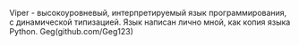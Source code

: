 Viper - высокоуровневый, интерпретируемый язык программирования, с динамической типизацией.
Язык написан лично мной, как копия языка Python.
Geg(github.com/Geg123)